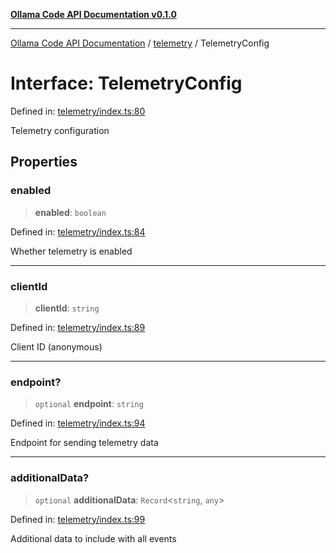 [**Ollama Code API Documentation v0.1.0**](../../README.md)

***

[Ollama Code API Documentation](../../modules.md) / [telemetry](../README.md) / TelemetryConfig

# Interface: TelemetryConfig

Defined in: [telemetry/index.ts:80](https://github.com/erichchampion/ollama-code/blob/a6ec53910f51a174af1f2c4fb981760e5f53805f/ollama-code/src/telemetry/index.ts#L80)

Telemetry configuration

## Properties

### enabled

> **enabled**: `boolean`

Defined in: [telemetry/index.ts:84](https://github.com/erichchampion/ollama-code/blob/a6ec53910f51a174af1f2c4fb981760e5f53805f/ollama-code/src/telemetry/index.ts#L84)

Whether telemetry is enabled

***

### clientId

> **clientId**: `string`

Defined in: [telemetry/index.ts:89](https://github.com/erichchampion/ollama-code/blob/a6ec53910f51a174af1f2c4fb981760e5f53805f/ollama-code/src/telemetry/index.ts#L89)

Client ID (anonymous)

***

### endpoint?

> `optional` **endpoint**: `string`

Defined in: [telemetry/index.ts:94](https://github.com/erichchampion/ollama-code/blob/a6ec53910f51a174af1f2c4fb981760e5f53805f/ollama-code/src/telemetry/index.ts#L94)

Endpoint for sending telemetry data

***

### additionalData?

> `optional` **additionalData**: `Record`\<`string`, `any`\>

Defined in: [telemetry/index.ts:99](https://github.com/erichchampion/ollama-code/blob/a6ec53910f51a174af1f2c4fb981760e5f53805f/ollama-code/src/telemetry/index.ts#L99)

Additional data to include with all events
